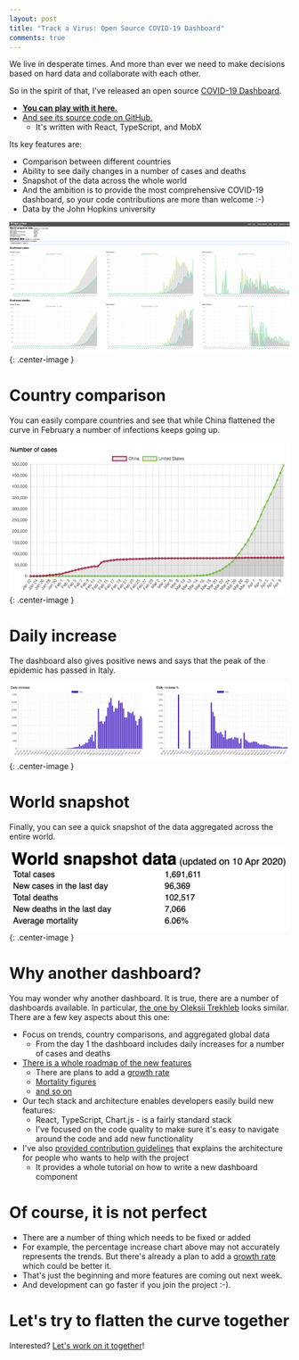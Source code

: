```yaml
---
layout: post
title: "Track a Virus: Open Source COVID-19 Dashboard"
comments: true
---
```


We live in desperate times. And more than ever we need to make decisions based on hard data and collaborate with each other.

So in the spirit of that, I've released an open source [COVID-19 Dashboard](https://www.trackavirus.app/). 
<!-- more -->

* **[You can play with it here.](https://www.trackavirus.app/)**
* [And see its source code on GitHub.](https://github.com/mikeborozdin/track-a-virus)
  * It's written with React, TypeScript, and MobX

Its key features are:

* Comparison between different countries
* Ability to see daily changes in a number of cases and deaths
* Snapshot of the data across the whole world
* And the ambition is to provide the most comprehensive COVID-19 dashboard, so your code contributions are more than welcome :-)
* Data by the John Hopkins university

![screenshot](/images/trackavirus/screenshot.png){: .center-image }

# Country comparison 

You can easily compare countries and see that while China flattened the curve in February a number of infections keeps going up.

![number of cases screenshot](/images/trackavirus/daily-cases-country-comparison.png){: .center-image }

# Daily increase

The dashboard also gives positive news and says that the peak of the epidemic has passed in Italy.

![daily increase screenshot](/images/trackavirus/daily-increase-one-country.png){: .center-image }

# World snapshot

Finally, you can see a quick snapshot of the data aggregated across the entire world.

![daily increase screenshot](/images/trackavirus/world-snapshot.png){: .center-image }

# Why another dashboard?

You may wonder why another dashboard. It is true, there are a number of dashboards available. In particular, [the one by Oleksii Trekhleb](https://dev.to/trekhleb/i-ve-open-sourced-a-simple-coronavirus-covid-19-dashboard-react-chart-js-bootstraptable-4i49) looks similar. There are a few key aspects about this one:

* Focus on trends, country comparisons, and aggregated global data
  * From the day 1 the dashboard includes daily increases for a number of cases and deaths
* [There is a whole roadmap of the new features](https://github.com/mikeborozdin/track-a-virus/projects/1)
  * There are plans to add a [growth rate](https://github.com/mikeborozdin/track-a-virus/issues/19)
  * [Mortality figures](https://github.com/mikeborozdin/track-a-virus/issues/11)
  * [and so on]((https://github.com/mikeborozdin/track-a-virus/projects/1))
* Our tech stack and architecture enables developers easily build new features:
  * React, TypeScript, Chart.js - is a fairly standard stack
  * I've focused on the code quality to make sure it's easy to navigate around the code and add new functionality
* I've also [provided contribution guidelines](https://github.com/mikeborozdin/track-a-virus/blob/master/CONTRIBUTING.md) that explains the architecture for people who wants to help with the project
  * It provides a whole tutorial on how to write a new dashboard component

# Of course, it is not perfect

* There are a number of thing which needs to be fixed or added
* For example, the percentage increase chart above may not accurately represents the trends. But there's already a plan to add a [growth rate](https://github.com/mikeborozdin/track-a-virus/issues/19) which could be better it.
* That's just the beginning and more features are coming out next week. 
* And development can go faster if you join the project :-).

# Let's try to flatten the curve together

Interested? [Let's work on it together](https://github.com/mikeborozdin/track-a-virus)!
